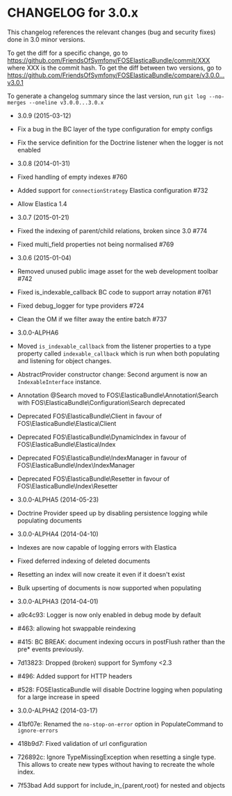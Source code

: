 CHANGELOG for 3.0.x
===================

This changelog references the relevant changes (bug and security fixes) done
in 3.0 minor versions.

To get the diff for a specific change, go to
https://github.com/FriendsOfSymfony/FOSElasticaBundle/commit/XXX where XXX is
the commit hash. To get the diff between two versions, go to
https://github.com/FriendsOfSymfony/FOSElasticaBundle/compare/v3.0.0...v3.0.1

To generate a changelog summary since the last version, run
`git log --no-merges --oneline v3.0.0...3.0.x`

* 3.0.9 (2015-03-12)

 * Fix a bug in the BC layer of the type configuration for empty configs
 * Fix the service definition for the Doctrine listener when the logger is not enabled

* 3.0.8 (2014-01-31)

 * Fixed handling of empty indexes #760
 * Added support for `connectionStrategy` Elastica configuration #732
 * Allow Elastica 1.4

* 3.0.7 (2015-01-21)

 * Fixed the indexing of parent/child relations, broken since 3.0 #774
 * Fixed multi_field properties not being normalised #769

* 3.0.6 (2015-01-04)

 * Removed unused public image asset for the web development toolbar #742
 * Fixed is_indexable_callback BC code to support array notation #761
 * Fixed debug_logger for type providers #724
 * Clean the OM if we filter away the entire batch #737

* 3.0.0-ALPHA6

 * Moved `is_indexable_callback` from the listener properties to a type property called
   `indexable_callback` which is run when both populating and listening for object
   changes.
 * AbstractProvider constructor change: Second argument is now an `IndexableInterface`
   instance.
 * Annotation @Search moved to FOS\ElasticaBundle\Annotation\Search with FOS\ElasticaBundle\Configuration\Search deprecated
 * Deprecated FOS\ElasticaBundle\Client in favour of FOS\ElasticaBundle\Elastica\Client
 * Deprecated FOS\ElasticaBundle\DynamicIndex in favour of FOS\ElasticaBundle\Elastica\Index
 * Deprecated FOS\ElasticaBundle\IndexManager in favour of FOS\ElasticaBundle\Index\IndexManager
 * Deprecated FOS\ElasticaBundle\Resetter in favour of FOS\ElasticaBundle\Index\Resetter

* 3.0.0-ALPHA5 (2014-05-23)

 * Doctrine Provider speed up by disabling persistence logging while populating documents

* 3.0.0-ALPHA4 (2014-04-10)

 * Indexes are now capable of logging errors with Elastica
 * Fixed deferred indexing of deleted documents
 * Resetting an index will now create it even if it doesn't exist
 * Bulk upserting of documents is now supported when populating

* 3.0.0-ALPHA3 (2014-04-01)

 * a9c4c93: Logger is now only enabled in debug mode by default
 * #463: allowing hot swappable reindexing
 * #415: BC BREAK: document indexing occurs in postFlush rather than the pre* events previously.
 * 7d13823: Dropped (broken) support for Symfony <2.3
 * #496: Added support for HTTP headers
 * #528: FOSElasticaBundle will disable Doctrine logging when populating for a large increase in speed

* 3.0.0-ALPHA2 (2014-03-17)

 * 41bf07e: Renamed the `no-stop-on-error` option in PopulateCommand to `ignore-errors`
 * 418b9d7: Fixed validation of url configuration
 * 726892c: Ignore TypeMissingException when resetting a single type. This allows to create new types without having to recreate the whole index.
 * 7f53bad Add support for include_in_{parent,root} for nested and objects
